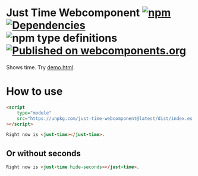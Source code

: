# Just Time Webcomponent [![npm](https://img.shields.io/npm/v/just-time-webcomponent.svg)](https://www.npmjs.com/package/just-time-webcomponent) [![Dependencies](https://img.shields.io/david/FilipChalupa/just-time-webcomponent.svg)](https://www.npmjs.com/package/just-time-webcomponent?activeTab=dependencies) ![npm type definitions](https://img.shields.io/npm/types/just-time-webcomponent.svg) [![Published on webcomponents.org](https://img.shields.io/badge/webcomponents.org-published-blue.svg)](https://www.webcomponents.org/element/just-time-webcomponent)

Shows time. Try [demo.html](https://filipchalupa.cz/just-time-webcomponent/demo.html).

# How to use

```html
<script
	type="module"
	src="https://unpkg.com/just-time-webcomponent@latest/dist/index.es.js?module"
></script>

Right now is <just-time></just-time>.
```

## Or without seconds

```html
Right now is <just-time hide-seconds></just-time>.
```
